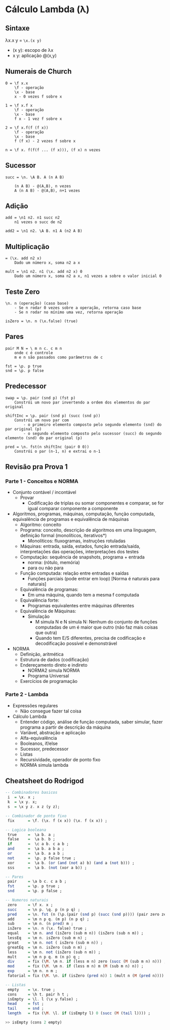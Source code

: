 # Cálculo Lambda (λ)

## Sintaxe

λx.x y = `\x.(x y)`
- (x y): escopo de λx
- x y: aplicação @(x,y)

## Numerais de Church
    0 = \f x.x
        \f - operação
        \x - base
        x - 0 vezes f sobre x

    1 = \f x.f x
        \f - operação
        \x - base
        f x - 1 vez f sobre x
    
    2 = \f x.f(f (f x))
        \f - operação
        \x - base
        f (f x) - 2 vezes f sobre x

    n = \f x. f(f(f ... (f x))), (f x) n vezes

## Sucessor
    succ = \n. \A B. A (n A B)

        (n A B) - @(A,B), n vezes
        A (n A B) - @(A,B), n+1 vezes

## Adição
    add = \n1 n2. n1 succ n2
        n1 vezes o succ de n2

    add2 = \n1 n2. \A B. n1 A (n2 A B)

## Multiplicação
    = (\x. add n2 x)
        Dado um número x, soma n2 a x

    mult = \n1 n2. n1 (\x. add n2 x) 0
        Dado um número x, soma n2 a x, n1 vezes a sobre o valor inicial 0

## Teste Zero
    \n. n (operação) (caso base)
        - Se n rodar 0 vezes sobre a operação, retorna caso base
        - Se n rodar no mínimo uma vez, retorna operação
  
    isZero = \n. n (\x.false) (true)

## Pares
    pair M N = \ m n c. c m n
        onde c é controle
        m e n são passados como parâmetros de c

    fst = \p. p true
    snd = \p. p false

## Predecessor
    swap = \p. pair (snd p) (fst p)
        Constrói um novo par invertendo a ordem dos elementos do par original

    shiftInc = \p. pair (snd p) (succ (snd p))
        Constrói um novo par com 
            - o primeiro elemento composto pelo segundo elemento (snd) do par original (p)
            - o segundo elemento composto pelo sucessor (succ) do segundo elemento (snd) do par original (p)

    pred = \n. fst(n shiftInc (pair 0 0))
        Constrói o par (n-1, n) e extrai o n-1
    

## Revisão pra Prova 1

### Parte 1 - Conceitos e NORMA
- Conjunto contável / incontável
  - Provar
    - Codificação de triplas ou somar componentes e comparar, se for igual comparar componente a componente
- Algoritmos, programas, máquinas, computação, função computada, equivalência de programas e equivalência de máquinas
  - Algoritmo: conceito
  - Programa: conceito, descrição de algoritmos em uma linguagem, definição formal (monolíticos, iterativos*)
    - Monolíticos: fluxogramas, instruções rotuladas  
  - Máquinas: entrada, saída, estados, função entrada/saída, interpretações das operações, interpretações dos testes
  - Computação: sequência de snapshots, programa + entrada
    - norma: (rótulo, memória)
    - para ou não para
  - Função computada: relação entre entradas e saídas
    - Funções parciais (pode entrar em loop) [Norma é naturais para naturais]
  - Equivalência de programas:
    - Em uma máquina, quando tem a mesma f computada
  - Equivalência forte:
    - Programas equivalentes entre máquinas diferentes
  - Equivalência de Máquinas:
    - Simulação
      - M simula N e N simula N: Nenhum do conjunto de funções computadas de um é maior que outro (não faz mais coisas que outra)
      - Quando tem E/S diferentes, precisa de codificação e decodificação possível e demonstrável
- NORMA
  - Definição, aritmética
  - Estrutura de dados (codificação)
  - Endereçamento direto e indireto
    - NORMA2 simula NORMA
    - Programa Universal
  - Exercícios de programação

### Parte 2 - Lambda
- Expressões regulares
  - Não consegue fazer tal coisa
- Cálculo Lambda
  - Entender código, análise de função computada, saber simular, fazer programa a partir de descrição da máquina
  - Variável, abstração e aplicação
  - Alfa-equivalência
  - Booleanos, if/else
  - Sucessor, predecessor
  - Listas
  - Recursividade, operador de ponto fixo
  - NORMA simula lambda


## Cheatsheet do Rodrigod
```haskell
-- Combinadores basicos
 i  = \x. x ; 
 k  = \x y. x;        
 s  = \x y z. x z (y z);

-- Combinador de ponto fixo      
 fix      = \f. (\x. f (x x)) (\x. f (x x)) ;

-- Logica booleana
 true     =  \a b. a ;
 false    =  \a b. b ;
 if       =  \c a b. c a b ;
 and      =  \a b. a b a ;
 or       =  \a b. a a b ;
 not      =  \p. p false true ;
 xor      =  \a b. (or (and (not a) b) (and a (not b))) ;
 sss      =  \a b. (not (xor a b)) ;

-- Pares
 pair     = \a b c. c a b ;
 fst      = \p. p true ;
 snd      = \p. p false ;

-- Numeros naturais
 zero     = \f x. x ;
 succ     = \n p. \q. p (n p q) ;
 pred     = \n. fst (n (\p.(pair (snd p) (succ (snd p)))) (pair zero zero)) ;
 add      = \m n p q. (m p) (n p q) ;
 sub      = \m n. (n pred) m ;
 isZero   = \n. n (\x. false) true ;
 equal    = \m n. and (isZero (sub m n)) (isZero (sub n m)) ;
 lessEq   = \m n. isZero (sub m n) ;
 great    = \m n. not ( isZero (sub m n)) ;
 greatEq  = \m n. isZero (sub n m) ;
 less     = \m n. not (isZero (sub n m)) ;
 mult     = \m n p q. m (n p) q ;
 div      = fix (\M. \m n. if (less m n) zero (succ (M (sub m n) n))) ;
 mod      = fix (\M. \m n. if (less m n) m (M (sub m n) n)) ; 
 exp      = \m n. n m ;
 fatorial = fix (\M. \n. if (isZero (pred n)) 1 (mult n (M (pred n)))) ;

-- Listas
 empty    = \x. true ;
 cons     = \h t. pair h t ;
 isEmpty  = \l. l (\x y.false) ;
 head     = fst ;
 tail     = snd ;
 length   = fix (\M. \l. if (isEmpty l) 0 (succ (M (tail l)))) ;

>> isEmpty (cons 2 empty)
```


